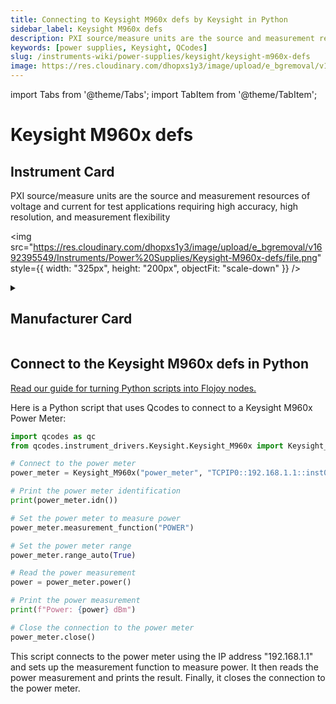 ```yaml
---
title: Connecting to Keysight M960x defs by Keysight in Python
sidebar_label: Keysight M960x defs
description: PXI source/measure units are the source and measurement resources of voltage and current for test applications requiring high accuracy, high resolution, and measurement flexibility
keywords: [power supplies, Keysight, QCodes]
slug: /instruments-wiki/power-supplies/keysight/keysight-m960x-defs
image: https://res.cloudinary.com/dhopxs1y3/image/upload/e_bgremoval/v1692395549/Instruments/Power%20Supplies/Keysight-M960x-defs/file.png
---
```


import Tabs from '@theme/Tabs';
import TabItem from '@theme/TabItem';

# Keysight M960x defs

## Instrument Card

<div className="flex">

<div>

PXI source/measure units are the source and measurement resources of voltage and current for test applications requiring high accuracy, high resolution, and measurement flexibility

</div>

<img src="https://res.cloudinary.com/dhopxs1y3/image/upload/e_bgremoval/v1692395549/Instruments/Power%20Supplies/Keysight-M960x-defs/file.png" style={{ width: "325px", height: "200px", objectFit: "scale-down" }} />

</div>

<details>
<summary><h2>Manufacturer Card</h2></summary>

<img src="https://res.cloudinary.com/dhopxs1y3/image/upload/e_bgremoval/v1692125973/Instruments/Vendor%20Logos/Keysight.png" style={{ width: "100%", height: "170px",objectFit: "scale-down" }} />

Keysight Technologies, or Keysight, is an American company that manufactures electronics test and measurement equipment and software. <a href="https://www.keysight.com/us/en/home.html">Website</a>.

<ul>
  <li>Headquarters: USA</li>
  <li>Yearly Revenue (millions, USD): 5420.0</li>
</ul>
</details>

## Connect to the Keysight M960x defs in Python

[Read our guide for turning Python scripts into Flojoy nodes.](https://docs.flojoy.ai/custom-nodes/creating-custom-node/)
<Tabs>
<TabItem value="QCodes" label="QCodes">

Here is a Python script that uses Qcodes to connect to a Keysight M960x Power Meter:

```python
import qcodes as qc
from qcodes.instrument_drivers.Keysight.Keysight_M960x import Keysight_M960x

# Connect to the power meter
power_meter = Keysight_M960x("power_meter", "TCPIP0::192.168.1.1::inst0::INSTR")

# Print the power meter identification
print(power_meter.idn())

# Set the power meter to measure power
power_meter.measurement_function("POWER")

# Set the power meter range
power_meter.range_auto(True)

# Read the power measurement
power = power_meter.power()

# Print the power measurement
print(f"Power: {power} dBm")

# Close the connection to the power meter
power_meter.close()
```

This script connects to the power meter using the IP address "192.168.1.1" and sets up the measurement function to measure power. It then reads the power measurement and prints the result. Finally, it closes the connection to the power meter.

</TabItem>
</Tabs>